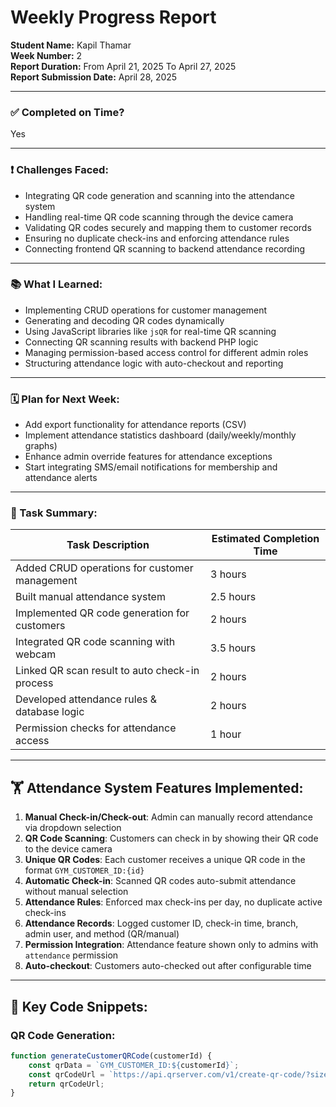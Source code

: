 # Weekly Progress Report

**Student Name:** Kapil Thamar  
**Week Number:** 2  
**Report Duration:** From April 21, 2025 To April 27, 2025  
**Report Submission Date:** April 28, 2025  

---

### ✅ Completed on Time?
Yes

---

### ❗ Challenges Faced:
- Integrating QR code generation and scanning into the attendance system
- Handling real-time QR code scanning through the device camera
- Validating QR codes securely and mapping them to customer records
- Ensuring no duplicate check-ins and enforcing attendance rules
- Connecting frontend QR scanning to backend attendance recording

---

### 📚 What I Learned:
- Implementing CRUD operations for customer management
- Generating and decoding QR codes dynamically
- Using JavaScript libraries like `jsQR` for real-time QR scanning
- Connecting QR scanning results with backend PHP logic
- Managing permission-based access control for different admin roles
- Structuring attendance logic with auto-checkout and reporting

---

### 🗓️ Plan for Next Week:
- Add export functionality for attendance reports (CSV)
- Implement attendance statistics dashboard (daily/weekly/monthly graphs)
- Enhance admin override features for attendance exceptions
- Start integrating SMS/email notifications for membership and attendance alerts

---

### 📝 Task Summary:

| Task Description                                 | Estimated Completion Time |
|-------------------------------------------------|--------------------------|
| Added CRUD operations for customer management    | 3 hours                  |
| Built manual attendance system                   | 2.5 hours                |
| Implemented QR code generation for customers     | 2 hours                  |
| Integrated QR code scanning with webcam          | 3.5 hours                |
| Linked QR scan result to auto check-in process   | 2 hours                  |
| Developed attendance rules & database logic      | 2 hours                  |
| Permission checks for attendance access          | 1 hour                   |

---

## 🏋️ Attendance System Features Implemented:

1. **Manual Check-in/Check-out**: Admin can manually record attendance via dropdown selection
2. **QR Code Scanning**: Customers can check in by showing their QR code to the device camera
3. **Unique QR Codes**: Each customer receives a unique QR code in the format `GYM_CUSTOMER_ID:{id}`
4. **Automatic Check-in**: Scanned QR codes auto-submit attendance without manual selection
5. **Attendance Rules**: Enforced max check-ins per day, no duplicate active check-ins
6. **Attendance Records**: Logged customer ID, check-in time, branch, admin user, and method (QR/manual)
7. **Permission Integration**: Attendance feature shown only to admins with `attendance` permission
8. **Auto-checkout**: Customers auto-checked out after configurable time

---

## 📌 Key Code Snippets:

### QR Code Generation:

```javascript
function generateCustomerQRCode(customerId) {
    const qrData = `GYM_CUSTOMER_ID:${customerId}`;
    const qrCodeUrl = `https://api.qrserver.com/v1/create-qr-code/?size=200x200&data=${encodeURIComponent(qrData)}`;
    return qrCodeUrl;
}
